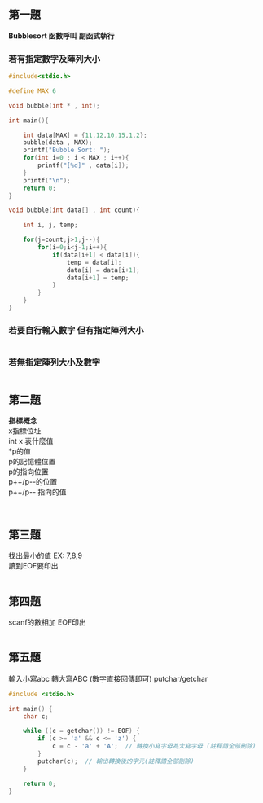 ##  第一題  
**Bubblesort 函數呼叫 副函式執行**

### 若有指定數字及陣列大小
```c
#include<stdio.h>

#define MAX 6

void bubble(int * , int);

int main(){

    int data[MAX] = {11,12,10,15,1,2};
    bubble(data , MAX);
    printf("Bubble Sort: ");
    for(int i=0 ; i < MAX ; i++){
        printf("[%d]" , data[i]);
    }
    printf("\n");
    return 0;
}

void bubble(int data[] , int count){

    int i, j, temp;

    for(j=count;j>1;j--){
        for(i=0;i<j-1;i++){
            if(data[i+1] < data[i]){
                temp = data[i];
                data[i] = data[i+1];
                data[i+1] = temp;
            }
        }
    }
}
```
### 若要自行輸入數字 但有指定陣列大小

```c

```

### 若無指定陣列大小及數字

```c

```

## 第二題 
**指標概念**  
x指標位址   
int x 表什麼值      
*p的值    
p的記憶體位置    
p的指向位置    
p++/p--的位置    
p++/p-- 指向的值   

```c

```

```c

```


##  第三題
找出最小的值 EX: 7,8,9  
讀到EOF要印出
```c

```
##  第四題
scanf的數相加
EOF印出
```c

```
##  第五題
輸入小寫abc 轉大寫ABC (數字直接回傳即可)
putchar/getchar
```c
#include <stdio.h>

int main() {
    char c;

    while ((c = getchar()) != EOF) {
        if (c >= 'a' && c <= 'z') {
            c = c - 'a' + 'A';  // 轉換小寫字母為大寫字母 (註釋請全部刪除) 
        }
        putchar(c);  // 輸出轉換後的字元(註釋請全部刪除) 
    }

    return 0;
}
```

